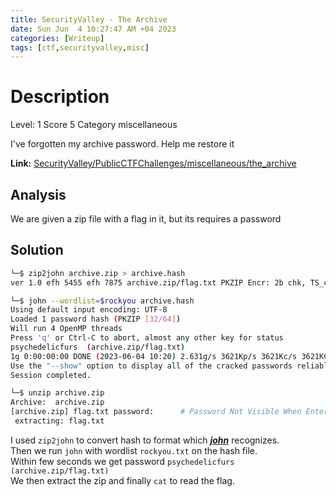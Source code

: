 ```yaml
---
title: SecurityValley - The Archive
date: Sun Jun  4 10:27:47 AM +04 2023
categories: [Writeup]
tags: [ctf,securityvalley,misc]
---
```


# Description

Level: 1 Score 5 Category miscellaneous

I've forgotten my archive password. Help me restore it

**Link:** [SecurityValley/PublicCTFChallenges/miscellaneous/the_archive](https://github.com/SecurityValley/PublicCTFChallenges/tree/master/miscellaneous/the_archive)

## Analysis

We are given a zip file with a flag in it, but its requires a password

## Solution

```sh
└─$ zip2john archive.zip > archive.hash   
ver 1.0 efh 5455 efh 7875 archive.zip/flag.txt PKZIP Encr: 2b chk, TS_chk, cmplen=43, decmplen=31, crc=58198341 ts=96EA cs=96ea type=0

└─$ john --wordlist=$rockyou archive.hash
Using default input encoding: UTF-8
Loaded 1 password hash (PKZIP [32/64])
Will run 4 OpenMP threads
Press 'q' or Ctrl-C to abort, almost any other key for status
psychedelicfurs  (archive.zip/flag.txt)     
1g 0:00:00:00 DONE (2023-06-04 10:20) 2.631g/s 3621Kp/s 3621Kc/s 3621KC/s quaheem..princess-xx
Use the "--show" option to display all of the cracked passwords reliably
Session completed. 

└─$ unzip archive.zip
Archive:  archive.zip
[archive.zip] flag.txt password:      # Password Not Visible When Entering
 extracting: flag.txt                
```

I used `zip2john` to convert hash to format which ***[john](https://www.kali.org/tools/john/)*** recognizes.<br>
Then we run `john` with wordlist `rockyou.txt` on the hash file.<br>
Within few seconds we get password `psychedelicfurs (archive.zip/flag.txt)`<br>
We then extract the zip and finally `cat` to read the flag.